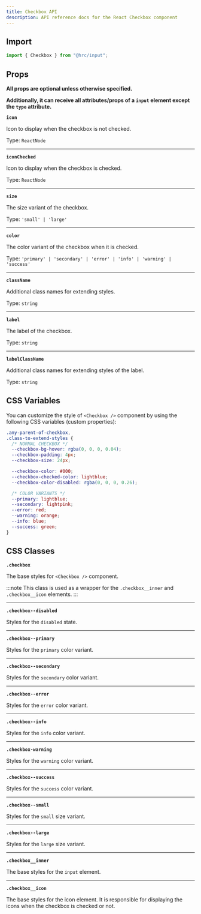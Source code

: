 ```yaml
---
title: Checkbox API
description: API reference docs for the React Checkbox component
---
```


## Import

```js
import { Checkbox } from "@hrc/input";
```

## Props

**All props are optional unless otherwise specified.**

**Additionally, it can receive all attributes/props of a `input` element except
the `type` attribute.**

**`icon`**

Icon to display when the checkbox is not checked.

Type: `ReactNode`

---

**`iconChecked`**

Icon to display when the checkbox is checked.

Type: `ReactNode`

---

**`size`**

The size variant of the checkbox.

Type: `'small' | 'large'`

---

**`color`**

The color variant of the checkbox when it is checked.

Type: `'primary' | 'secondary' | 'error' | 'info' | 'warning' | 'success'`

---

**`className`**

Additional class names for extending styles.

Type: `string`

---

**`label`**

The label of the checkbox.

Type: `string`

---

**`labelClassName`**

Additional class names for extending styles of the label.

Type: `string`

## CSS Variables

You can customize the style of `<Checkbox />` component by using the following
CSS variables (custom properties):

```css
.any-parent-of-checkbox,
.class-to-extend-styles {
  /* NORMAL CHECKBOX */
  --checkbox-bg-hover: rgba(0, 0, 0, 0.04);
  --checkbox-padding: 4px;
  --checkbox-size: 24px;

  --checkbox-color: #000;
  --checkbox-checked-color: lightblue;
  --checkbox-color-disabled: rgba(0, 0, 0, 0.26);

  /* COLOR VARIANTS */
  --primary: lightblue;
  --secondary: lightpink;
  --error: red;
  --warning: orange;
  --info: blue;
  --success: green;
}
```

## CSS Classes

**`.checkbox`**

The base styles for `<Checkbox />` component.

:::note
This class is used as a wrapper for the `.checkbox__inner` and `.checkbox__icon`
elements.
:::

---

**`.checkbox--disabled`**

Styles for the `disabled` state.

---

**`.checkbox--primary`**

Styles for the `primary` color variant.

---

**`.checkbox--secondary`**

Styles for the `secondary` color variant.

---

**`.checkbox--error`**

Styles for the `error` color variant.

---

**`.checkbox--info`**

Styles for the `info` color variant.

---

**`.checkbox-warning`**

Styles for the `warning` color variant.

---

**`.checkbox--success`**

Styles for the `success` color variant.

---

**`.checkbox--small`**

Styles for the `small` size variant.

---

**`.checkbox--large`**

Styles for the `large` size variant.

---

**`.checkbox__inner`**

The base styles for the `input` element.

---

**`.checkbox__icon`**

The base styles for the icon element. It is responsible for displaying the icons
when the checkbox is checked or not.
